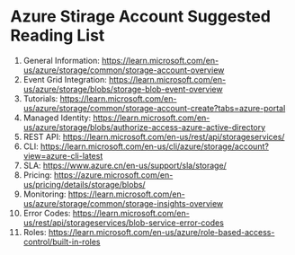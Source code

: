# Azure Stirage Account Suggested Reading List

1. General Information: https://learn.microsoft.com/en-us/azure/storage/common/storage-account-overview
2. Event Grid Integration: https://learn.microsoft.com/en-us/azure/storage/blobs/storage-blob-event-overview
3. Tutorials: https://learn.microsoft.com/en-us/azure/storage/common/storage-account-create?tabs=azure-portal
4. Managed Identity: https://learn.microsoft.com/en-us/azure/storage/blobs/authorize-access-azure-active-directory
5. REST API: https://learn.microsoft.com/en-us/rest/api/storageservices/
6. CLI: https://learn.microsoft.com/en-us/cli/azure/storage/account?view=azure-cli-latest
7. SLA: https://www.azure.cn/en-us/support/sla/storage/
8. Pricing: https://azure.microsoft.com/en-us/pricing/details/storage/blobs/
9. Monitoring: https://learn.microsoft.com/en-us/azure/storage/common/storage-insights-overview
10. Error Codes: https://learn.microsoft.com/en-us/rest/api/storageservices/blob-service-error-codes
11. Roles: https://learn.microsoft.com/en-us/azure/role-based-access-control/built-in-roles
